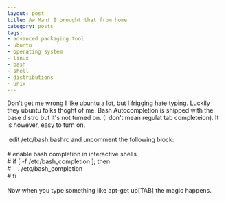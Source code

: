 ```yaml
---
layout: post
title: Aw Man! I brought that from home
category: posts
tags:
- advanced packaging tool
- ubuntu
- operating system
- linux
- bash
- shell
- distributions
- unix
---
```

Don't get me wrong I like ubuntu a lot, but I frigging hate typing. Luckily they ubuntu folks thoght of me. Bash Autocompletion is shipped with the base distro but it's not turned on. (I don't mean regulat tab completeion). It is however, easy to turn on.<br /> <br /> &nbsp;edit /etc/bash.bashrc and uncomment the following block:<br /> <br /> # enable bash completion in interactive shells<br /> # if [ -f /etc/bash_completion ]; then<br /> #&nbsp;&nbsp;&nbsp; . /etc/bash_completion<br /> # fi<br /> <br /> Now when you type something like apt-get up[TAB] the magic happens.<br />
